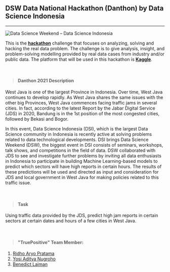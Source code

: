 ## DSW Data National Hackathon (Danthon) by Data Science Indonesia

<hr>

![Data Science Weekend – Data Science Indonesia](https://datascienceweekends.com/wp-content/uploads/2020/10/cropped-DSW-logo-black.png)

This is the **[hackathon](https://datascienceweekends.com/)** challenge that focuses on analyzing, solving and hacking the real data problem. The challenge is to give analysis, insight, and problem-solving modelling provided by real data cases from industry and/or public data. The platform that will be used in this hackathon is **[Kaggle](https://www.kaggle.com/c/danthon2021/)**.

<br>

> #### **Danthon 2021 Description**

West Java is one of the largest Province in Indonesia. Over time, West Java continues to develop rapidly. As West Java shares the same issues with the other big Provinces, West Java commences facing traffic jams in several cities. In fact, according to the latest Report by the Jabar Digital Service (JDS) in 2020, Bandung is in the 1st position of the most congested cities, followed by Bekasi and Bogor.

In this event, Data Science Indonesia (DSI), which is the largest Data Science community in Indonesia is recently active at solving problems related to data technological developments. DSI brings Data Science Weekend (DSW), the biggest event in DSI consists of seminars, workshops, talk shows, and competitions in the field of data. DSW collaborated with JDS to see and investigate further problems by inviting all data enthusiasts in Indonesia to participate in building Machine Learning-based models to predict which sectors will have high reports in certain hours. The results of these predictions will be used and directed as input and consideration for JDS and local government in West Java for making policies related to this traffic issue.

<br>

> #### **Task**

Using traffic data provided by the JDS, predict high jam reports in certain sectors at certain dates and hours of a few cities in West Java.

<br>

>  #### "TruePositive" Team Member:

1. [Ridho Aryo Pratama](https://github.com/ridhoaryo)
2. [Yosi Aditya Nugroho](https://github.com/yosiadityan)
3. [Benedict Laiman](https://github.com/bolaubi)